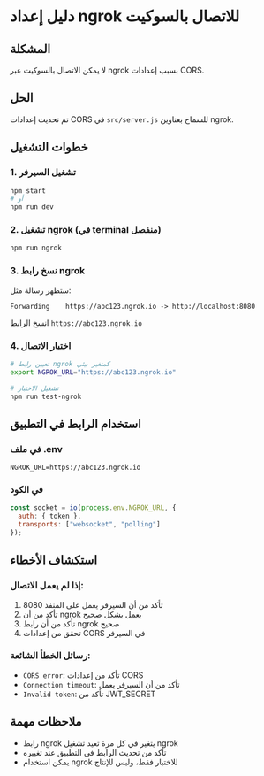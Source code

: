 # دليل إعداد ngrok للاتصال بالسوكيت

## المشكلة
لا يمكن الاتصال بالسوكيت عبر ngrok بسبب إعدادات CORS.

## الحل
تم تحديث إعدادات CORS في `src/server.js` للسماح بعناوين ngrok.

## خطوات التشغيل

### 1. تشغيل السيرفر
```bash
npm start
# أو
npm run dev
```

### 2. تشغيل ngrok (في terminal منفصل)
```bash
npm run ngrok
```

### 3. نسخ رابط ngrok
ستظهر رسالة مثل:
```
Forwarding    https://abc123.ngrok.io -> http://localhost:8080
```

انسخ الرابط `https://abc123.ngrok.io`

### 4. اختبار الاتصال
```bash
# تعيين رابط ngrok كمتغير بيئي
export NGROK_URL="https://abc123.ngrok.io"

# تشغيل الاختبار
npm run test-ngrok
```

## استخدام الرابط في التطبيق

### في ملف .env
```env
NGROK_URL=https://abc123.ngrok.io
```

### في الكود
```javascript
const socket = io(process.env.NGROK_URL, {
  auth: { token },
  transports: ["websocket", "polling"]
});
```

## استكشاف الأخطاء

### إذا لم يعمل الاتصال:
1. تأكد من أن السيرفر يعمل على المنفذ 8080
2. تأكد من أن ngrok يعمل بشكل صحيح
3. تأكد من أن رابط ngrok صحيح
4. تحقق من إعدادات CORS في السيرفر

### رسائل الخطأ الشائعة:
- `CORS error`: تأكد من إعدادات CORS
- `Connection timeout`: تأكد من أن السيرفر يعمل
- `Invalid token`: تأكد من JWT_SECRET

## ملاحظات مهمة
- رابط ngrok يتغير في كل مرة تعيد تشغيل ngrok
- تأكد من تحديث الرابط في التطبيق عند تغييره
- يمكن استخدام ngrok للاختبار فقط، وليس للإنتاج
